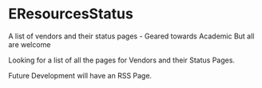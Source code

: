 # EResourcesStatus
A list of vendors and their status pages - Geared towards Academic But all are welcome


Looking for a list of all the pages for Vendors and their Status Pages. 

Future Development will have an RSS Page. 
